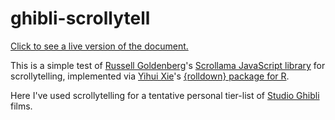 
# ghibli-scrollytell

<!-- badges: start -->
<!-- badges: end -->

[Click to see a live version of the document.](https://matt-dray.github.io/ghibli-scrollytell/)

This is a simple test of [Russell Goldenberg](https://twitter.com/codenberg)'s [Scrollama JavaScript library](https://github.com/russellgoldenberg/scrollama) for scrollytelling, implemented via [Yihui Xie](https://yihui.org/)'s [{rolldown} package for R](https://github.com/yihui/rolldown).

Here I've used scrollytelling for a tentative personal tier-list of [Studio Ghibli](https://en.wikipedia.org/wiki/Studio_Ghibli) films.